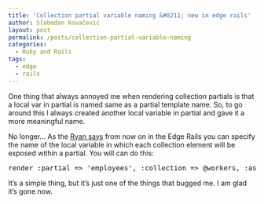```yaml
---
title: 'Collection partial variable naming &#8211; new in edge rails'
author: Slobodan Kovačević
layout: post
permalink: /posts/collection-partial-variable-naming
categories:
  - Ruby and Rails
tags:
  - edge
  - rails
---
```

One thing that always annoyed me when rendering collection partials is that a local var in partial is named same as a partial template name. So, to go around this I always created another local variable in partial and gave it a more meaningful name.

No longer&#8230; As the [Ryan says][1] from now on in the Edge Rails you can specify the name of the local variable in which each collection element will be exposed within a partial. You will can do this:

<pre>render :partial =&gt; 'employees', :collection =&gt; @workers, :as =&gt; :person</pre>

It&#8217;s a simple thing, but it&#8217;s just one of the things that bugged me. I am glad it&#8217;s gone now.

[1]: http://ryandaigle.com/articles/2008/7/7/what-s-new-in-edge-rails-collection-partial-variable-naming "What's New in Edge Rails: Collection Partial Variable Naming "
